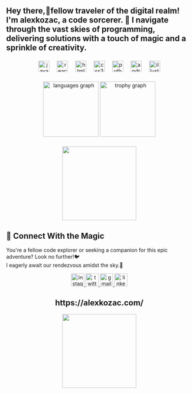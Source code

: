 <h2 align="left">Hey there,👋fellow traveler of the digital realm! I'm alexkozac, a code sorcerer. 🎨 I navigate through the vast skies of programming, delivering solutions with a touch of magic and a sprinkle of creativity.</h2>

###

<div align="center">
  <img src="https://cdn.jsdelivr.net/gh/devicons/devicon/icons/javascript/javascript-original.svg" height="30" alt="javascript logo"  />
  <img width="12" />
  <img src="https://cdn.jsdelivr.net/gh/devicons/devicon/icons/react/react-original.svg" height="30" alt="react logo"  />
  <img width="12" />
  <img src="https://cdn.jsdelivr.net/gh/devicons/devicon/icons/html5/html5-original.svg" height="30" alt="html5 logo"  />
  <img width="12" />
  <img src="https://cdn.jsdelivr.net/gh/devicons/devicon/icons/css3/css3-original.svg" height="30" alt="css3 logo"  />
  <img width="12" />
  <img src="https://cdn.jsdelivr.net/gh/devicons/devicon/icons/python/python-original.svg" height="30" alt="python logo"  />
  <img width="12" />
  <img src="https://cdn.jsdelivr.net/gh/devicons/devicon/icons/androidstudio/androidstudio-original.svg" height="30" alt="androidstudio logo"  />
  <img width="12" />
  <img src="https://cdn.jsdelivr.net/gh/devicons/devicon/icons/illustrator/illustrator-plain.svg" height="30" alt="illustrator logo"  />
</div>

###

<div align="center">
  <img src="https://github-readme-stats.vercel.app/api/top-langs?username=alexkozac&locale=en&hide_title=false&layout=compact&card_width=320&langs_count=5&theme=dracula&hide_border=true&custom_title=Level%202%20Developer" height="150" alt="languages graph"  />
  <img src="https://github-profile-trophy.vercel.app?username=alexkozac&column=1&theme=flat&row=3" height="150" alt="trophy graph"  />
</div>

###

<div align="center">
  <img height="200" src="https://gifdb.com/images/high/studio-ghibli-the-wind-rises-9et0noh9x3a3q1qf.gif"  />
</div>



<h2 align="left">💌 Connect With the Magic</h2>



<p align="left">You're a fellow code explorer or seeking a companion for this epic adventure? Look no further!🐦<br>I eagerly await our rendezvous amidst the sky.🌌</p>



<div align="center">
  <a href="https://www.instagram.com/ale__xkozac/" target="_blank">
    <img src="https://img.shields.io/static/v1?message=Instagram&logo=instagram&label=&color=E4405F&logoColor=white&labelColor=&style=for-the-badge" height="35" alt="instagram logo"  />
  </a>
  <a href="https://twitter.com/ale_xkozac" target="_blank">
    <img src="https://img.shields.io/static/v1?message=Twitter&logo=twitter&label=&color=1DA1F2&logoColor=white&labelColor=&style=for-the-badge" height="35" alt="twitter logo"  />
  </a>
  <a href="alessandrokozac@gmail.com" target="_blank">
    <img src="https://img.shields.io/static/v1?message=Gmail&logo=gmail&label=&color=D14836&logoColor=white&labelColor=&style=for-the-badge" height="35" alt="gmail logo"  />
  </a>
  <a href="https://www.linkedin.com/in/alessandro-kozac-810991304/" target="_blank">
    <img src="https://img.shields.io/static/v1?message=LinkedIn&logo=linkedin&label=&color=0077B5&logoColor=white&labelColor=&style=for-the-badge" height="35" alt="linkedin logo"  />
  </a>
</div>



<h2 align="center">https://alexkozac.com/</h2>



<div align="center">
  <img height="200" src="https://gifdb.com/images/high/studio-ghibli-hayao-miyazaki-reading-a-book-kmht0rt0ab5dolrr.gif"  />
</div>










